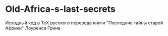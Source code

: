 Old-Africa-s-last-secrets
=========================

Исходный код в TeX русского перевода книги "Последние тайны старой Африки" Лоуренса Грина
